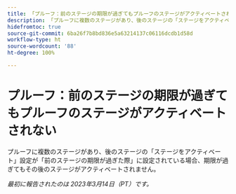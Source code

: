 ```yaml
---
title: 「プルーフ：前のステージの期限が過ぎてもプルーフのステージがアクティベートされない」
description: 「プルーフに複数のステージがあり、後のステージの「ステージをアクティベート」設定が「前のステージの期限が過ぎた際」に設定されている場合、期限がすぎてもその後のステージがアクティベートされません。」
hidefromtoc: true
source-git-commit: 6ba26f7b8bd836e5a63214137c06116dcdb1d58d
workflow-type: ht
source-wordcount: '88'
ht-degree: 100%

---
```



# プルーフ：前のステージの期限が過ぎてもプルーフのステージがアクティベートされない

<!--This article is on the WF and WFP TOC-->

プルーフに複数のステージがあり、後のステージの「ステージをアクティベート」設定が「前のステージの期限が過ぎた際」に設定されている場合、期限が過ぎてもその後のステージがアクティベートされません。

_最初に報告されたのは 2023年3月14日（PT）です。_

